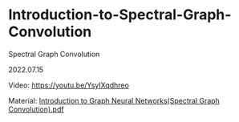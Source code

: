 # Introduction-to-Spectral-Graph-Convolution
Spectral Graph Convolution

2022.07.15

Video: https://youtu.be/YsyIXqdhreo

Material: [Introduction to Graph Neural Networks(Spectral Graph Convolution).pdf](https://github.com/Sangmann/Introduction-to-Spectral-Graph-Convolution/files/9299584/Introduction.to.Graph.Neural.Networks.Spectral.Graph.Convolution.pdf)
